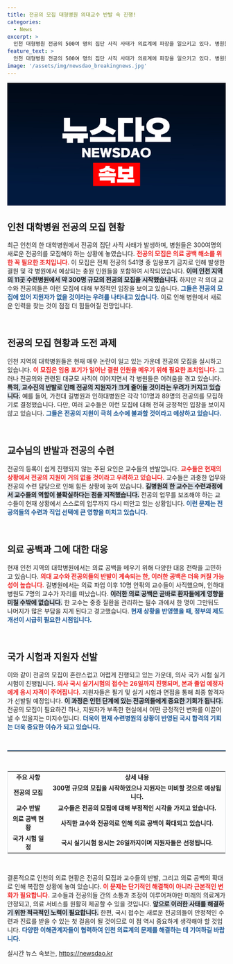 ```yaml
---
title: 전공의 모집 대형병원 의대교수 반발 속 진행!
categories:
  - News
excerpt: >
  인천 대형병원 전공의 500여 명의 집단 사직 사태가 의료계에 파장을 일으키고 있다. 병원들은 300명의 새로운 전공의를 모집하려 하지만 교수들의 반발로 어려움을 겪을 전망. 전공의 채용 시 소수만 지원할 것으로 예상되며, 의료 공백이 가중되는 상황이다.
feature_text: >
  인천 대형병원 전공의 500여 명의 집단 사직 사태가 의료계에 파장을 일으키고 있다. 병원들은 300명의 새로운 전공의를 모집하려 하지만 교수들의 반발로 어려움을 겪을 전망. 전공의 채용 시 소수만 지원할 것으로 예상되며, 의료 공백이 가중되는 상황이다.
image: '/assets/img/newsdao_breakingnews.jpg'
---
```


<p><img src="/assets/img/newsdao_breakingnews.jpg" alt="implanttips 속보" /></p>

<h2 data-ke-size="size26">인천 대학병원 전공의 모집 현황</h2>

<p data-ke-size="size16">최근 인천의 한 대학병원에서 전공의 집단 사직 사태가 발생하며, 병원들은 300여명의 새로운 전공의를 모집해야 하는 상황에 놓였습니다. <b><span style="color: #ee2323;">전공의 모집은 의료 공백 해소를 위한 꼭 필요한 조치입니다.</span></b> 이 모집은 전체 전공의 541명 중 임용포기 금지로 인해 발생한 결원 및 각 병원에서 예상되는 충원 인원들을 포함하여 시작되었습니다. <b><span style="background-color: #21538527;">이미 인천 지역의 11곳 수련병원에서 약 300명 규모의 전공의 모집을 시작했습니다.</span></b> 하지만 각 의대 교수와 전공의들은 이런 모집에 대해 부정적인 입장을 보이고 있습니다. <b><span style="color: #1a5490;">그들은 전공의 모집에 있어 지원자가 없을 것이라는 우려를 나타내고 있습니다.</span></b> 이로 인해 병원에서 새로운 인력을 찾는 것이 점점 더 힘들어질 전망입니다.</p>

<p data-ke-size="size16">&nbsp;</p>

<h2 data-ke-size="size26">전공의 모집 현황과 도전 과제</h2>

<p data-ke-size="size16">인천 지역의 대학병원들은 현재 매우 논란이 일고 있는 가운데 전공의 모집을 실시하고 있습니다. <b><span style="color: #ee2323;">이 모집은 임용 포기가 일어난 결원 인원을 메우기 위해 필요한 조치입니다.</span></b> 그러나 전공의와 관련된 대규모 사직이 이어지면서 각 병원들은 어려움을 겪고 있습니다. <b><span style="background-color: #21538527;">특히, 교수진의 반발로 인해 전공의 지원자가 크게 줄어들 것이라는 우려가 커지고 있습니다.</span></b> 예를 들어, 가천대 길병원과 인하대병원은 각각 101명과 89명의 전공의를 모집하기로 결정했습니다. 다만, 여러 교수들은 이런 모집에 대해 전혀 긍정적인 입장을 보이지 않고 있습니다. <b><span style="color: #1a5490;">그들은 전공의 지원이 극히 소수에 불과할 것이라고 예상하고 있습니다.</span></b></p>

<p data-ke-size="size16">&nbsp;</p>

<h2 data-ke-size="size26">교수님의 반발과 전공의 수련</h2>

<p data-ke-size="size16">전공의 등록이 쉽게 진행되지 않는 주된 요인은 교수들의 반발입니다. <b><span style="color: #ee2323;">교수들은 현재의 상황에서 전공의 지원이 거의 없을 것이라고 우려하고 있습니다.</span></b> 교수들은 과중한 업무와 전공의 수련 담당으로 인해 힘든 상황에 놓여 있습니다. <b><span style="background-color: #21538527;">길병원의 한 교수는 수련과정에서 교수들의 역할이 불확실하다는 점을 지적했습니다.</span></b> 전공의 업무를 보조해야 하는 교수들이 현재 상황에서 스스로의 업무까지 다시 떠안고 있는 상황입니다. <b><span style="color: #1a5490;">이런 문제는 전공의들의 수련과 직업 선택에 큰 영향을 미치고 있습니다.</span></b></p>

<p data-ke-size="size16">&nbsp;</p>

<h2 data-ke-size="size26">의료 공백과 그에 대한 대응</h2>

<p data-ke-size="size16">현재 인천 지역의 대학병원에서는 의료 공백을 메우기 위해 다양한 대응 전략을 고민하고 있습니다. <b><span style="color: #ee2323;">의대 교수와 전공의들의 반발이 계속되는 한, 이러한 공백은 더욱 커질 가능성이 높습니다.</span></b> 길병원에서는 의료 파업 이후 10명 안팎의 교수들이 사직했으며, 인하대병원도 7명의 교수가 자리를 떠났습니다. <b><span style="background-color: #21538527;">이러한 의료 공백은 곧바로 환자들에게 영향을 미칠 수밖에 없습니다.</span></b> 한 교수는 중증 질환을 관리하는 필수 과에서 한 명이 그만둬도 나머지가 많은 부담을 지게 된다고 경고했습니다. <b><span style="color: #1a5490;">현재 상황을 반영했을 때, 정부의 제도 개선이 시급히 필요한 시점입니다.</span></b></p>

<p data-ke-size="size16">&nbsp;</p>

<h2 data-ke-size="size26">국가 시험과 지원자 선발</h2>

<p data-ke-size="size16">이와 같이 전공의 모집이 혼란스럽고 어렵게 진행되고 있는 가운데, 의사 국가 시험 실기시험이 진행됩니다. <b><span style="color: #ee2323;">의사 국시 실기시험의 접수는 26일까지 진행되며, 본과 졸업 예정자에게 응시 자격이 주어집니다.</span></b> 지원자들은 필기 및 실기 시험과 면접을 통해 최종 합격자가 선발될 예정입니다. <b><span style="background-color: #21538527;">이 과정은 인턴 단계에 있는 전공의들에게 중요한 기회가 됩니다.</span></b> 전공의 모집이 필요하긴 하나, 지원자가 부족한 현실에서 어떤 긍정적인 변화를 이끌어낼 수 있을지는 미지수입니다. <b><span style="color: #1a5490;">더욱이 현재 수련병원의 상황이 반영된 국시 합격의 기회는 더욱 중요한 이슈가 되고 있습니다.</span></b></p>

<p data-ke-size="size16">&nbsp;</p>

<p><hr style="border-top: 1px solid #215385;"><br></p>

<table style="border-collapse: collapse; width: 100%; border: 1px solid #dee2e6;">
<tbody>
<tr>
<td style="text-align: center; height: 17px;"><b>주요 사항</b></td>
<td style="text-align: center; height: 17px;"><b>상세 내용</b></td>
</tr>
<tr>
<td style="text-align: center; height: 17px;"><b>전공의 모집</b></td>
<td style="text-align: center; height: 17px;"><b>300명 규모의 모집을 시작하였으나 지원자는 미비할 것으로 예상됩니다.</b></td>
</tr>
<tr>
<td style="text-align: center; height: 17px;"><b>교수 반발</b></td>
<td style="text-align: center; height: 17px;"><b>교수들은 전공의 모집에 대해 부정적인 시각을 가지고 있습니다.</b></td>
</tr>
<tr>
<td style="text-align: center; height: 17px;"><b>의료 공백 현황</b></td>
<td style="text-align: center; height: 17px;"><b>사직한 교수와 전공의로 인해 의료 공백이 확대되고 있습니다.</b></td>
</tr>
<tr>
<td style="text-align: center; height: 17px;"><b>국가 시험 일정</b></td>
<td style="text-align: center; height: 17px;"><b>국시 실기시험 응시는 26일까지이며 지원자들은 선정됩니다.</b></td>
</tr>
</tbody>
</table>

<p data-ke-size="size16">&nbsp;</p>

<p data-ke-size="size16">결론적으로 인천의 의료 현황은 전공의 모집과 교수들의 반발, 그리고 의료 공백의 확대로 인해 복잡한 상황에 놓여 있습니다. <b><span style="color: #ee2323;">이 문제는 단기적인 해결책이 아니라 근본적인 변화가 필요합니다.</span></b> 교수들과 전공의들 간의 소통과 조정이 이루어져야만 미래의 의료계가 안정되고, 의료 서비스를 원활히 제공할 수 있을 것입니다. <b><span style="background-color: #21538527;">앞으로 이러한 사태를 해결하기 위한 적극적인 노력이 필요합니다.</span></b> 한편, 국시 접수는 새로운 전공의들이 안정적인 수련과 진료를 받을 수 있는 첫 걸음이 될 것이므로 이 점 역시 중요하게 생각해야 할 것입니다. <b><span style="color: #1a5490;">다양한 이해관계자들이 협력하여 인천 의료계의 문제를 해결하는 데 기여하길 바랍니다.</span></b></p>
실시간 뉴스 속보는, <a href="https://newsdao.kr" rel="dofollow">https://newsdao.kr</a>


